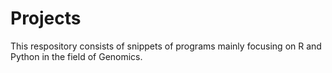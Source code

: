 # Projects
This respository consists of snippets of programs mainly focusing on R and Python in the field of Genomics.
